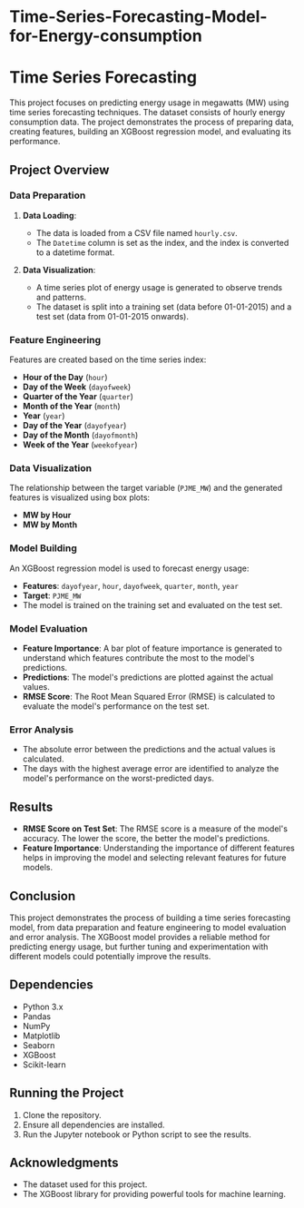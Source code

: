 # Time-Series-Forecasting-Model-for-Energy-consumption
# Time Series Forecasting

This project focuses on predicting energy usage in megawatts (MW) using time series forecasting techniques. The dataset consists of hourly energy consumption data. The project demonstrates the process of preparing data, creating features, building an XGBoost regression model, and evaluating its performance.

## Project Overview

### Data Preparation

1. **Data Loading**: 
   - The data is loaded from a CSV file named `hourly.csv`.
   - The `Datetime` column is set as the index, and the index is converted to a datetime format.

2. **Data Visualization**: 
   - A time series plot of energy usage is generated to observe trends and patterns.
   - The dataset is split into a training set (data before 01-01-2015) and a test set (data from 01-01-2015 onwards).

### Feature Engineering

Features are created based on the time series index:

- **Hour of the Day** (`hour`)
- **Day of the Week** (`dayofweek`)
- **Quarter of the Year** (`quarter`)
- **Month of the Year** (`month`)
- **Year** (`year`)
- **Day of the Year** (`dayofyear`)
- **Day of the Month** (`dayofmonth`)
- **Week of the Year** (`weekofyear`)

### Data Visualization

The relationship between the target variable (`PJME_MW`) and the generated features is visualized using box plots:

- **MW by Hour**
- **MW by Month**

### Model Building

An XGBoost regression model is used to forecast energy usage:

- **Features**: `dayofyear`, `hour`, `dayofweek`, `quarter`, `month`, `year`
- **Target**: `PJME_MW`
- The model is trained on the training set and evaluated on the test set.

### Model Evaluation

- **Feature Importance**: A bar plot of feature importance is generated to understand which features contribute the most to the model's predictions.
- **Predictions**: The model's predictions are plotted against the actual values.
- **RMSE Score**: The Root Mean Squared Error (RMSE) is calculated to evaluate the model's performance on the test set.

### Error Analysis

- The absolute error between the predictions and the actual values is calculated.
- The days with the highest average error are identified to analyze the model's performance on the worst-predicted days.

## Results

- **RMSE Score on Test Set**: The RMSE score is a measure of the model's accuracy. The lower the score, the better the model's predictions.
- **Feature Importance**: Understanding the importance of different features helps in improving the model and selecting relevant features for future models.

## Conclusion

This project demonstrates the process of building a time series forecasting model, from data preparation and feature engineering to model evaluation and error analysis. The XGBoost model provides a reliable method for predicting energy usage, but further tuning and experimentation with different models could potentially improve the results.

## Dependencies

- Python 3.x
- Pandas
- NumPy
- Matplotlib
- Seaborn
- XGBoost
- Scikit-learn

## Running the Project

1. Clone the repository.
2. Ensure all dependencies are installed.
3. Run the Jupyter notebook or Python script to see the results.

## Acknowledgments

- The dataset used for this project.
- The XGBoost library for providing powerful tools for machine learning.
